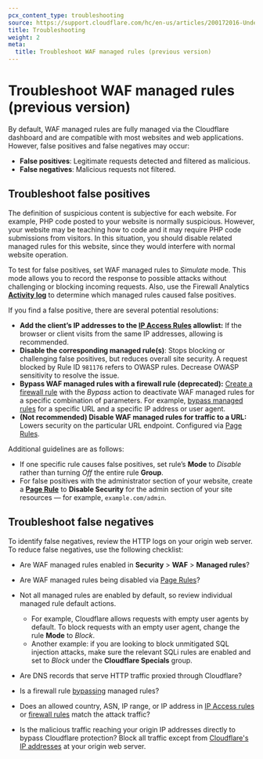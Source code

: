 ```yaml
---
pcx_content_type: troubleshooting
source: https://support.cloudflare.com/hc/en-us/articles/200172016-Understanding-WAF-managed-rules-Web-Application-Firewall-
title: Troubleshooting
weight: 2
meta:
  title: Troubleshoot WAF managed rules (previous version)
---
```


# Troubleshoot WAF managed rules (previous version)

By default, WAF managed rules are fully managed via the Cloudflare dashboard and are compatible with most websites and web applications. However, false positives and false negatives may occur:

- **False positives**: Legitimate requests detected and filtered as malicious.
- **False negatives**: Malicious requests not filtered.

## Troubleshoot false positives

The definition of suspicious content is subjective for each website. For example, PHP code posted to your website is normally suspicious. However, your website may be teaching how to code and it may require PHP code submissions from visitors. In this situation, you should disable related managed rules for this website, since they would interfere with normal website operation.

To test for false positives, set WAF managed rules to _Simulate_ mode. This mode allows you to record the response to possible attacks without challenging or blocking incoming requests. Also, use the Firewall Analytics [**Activity log**](/waf/security-events/paid-plans/#activity-log) to determine which managed rules caused false positives.

If you find a false positive, there are several potential resolutions:

- **Add the client’s IP addresses to the [IP Access Rules](/waf/tools/ip-access-rules/) allowlist:** If the browser or client visits from the same IP addresses, allowing is recommended. 
- **Disable the corresponding managed rule(s)**: Stops blocking or challenging false positives, but reduces overall site security. A request blocked by Rule ID `981176` refers to OWASP rules. Decrease OWASP sensitivity to resolve the issue.
- **Bypass WAF managed rules with a firewall rule (deprecated):** [Create a firewall rule](/firewall/cf-dashboard/create-edit-delete-rules/#create-a-firewall-rule) with the _Bypass_ action to deactivate WAF managed rules for a specific combination of parameters. For example, [bypass managed rules](/firewall/cf-firewall-rules/actions/) for a specific URL and a specific IP address or user agent.
- **(Not recommended) Disable WAF managed rules for traffic to a URL:** Lowers security on the particular URL endpoint. Configured via [Page Rules](/support/page-rules/understanding-and-configuring-cloudflare-page-rules-page-rules-tutorial/).

Additional guidelines are as follows:

- If one specific rule causes false positives, set rule’s **Mode** to _Disable_ rather than turning _Off_ the entire rule **Group**.
- For false positives with the administrator section of your website, create a [**Page Rule**](/support/page-rules/understanding-and-configuring-cloudflare-page-rules-page-rules-tutorial/) to **Disable Security** for the admin section of your site resources — for example, `example.com/admin`.

## Troubleshoot false negatives

To identify false negatives, review the HTTP logs on your origin web server. To reduce false negatives, use the following checklist:

- Are WAF managed rules enabled in **Security** > **WAF** > **Managed rules**?
- Are WAF managed rules being disabled via [Page Rules](/support/page-rules/understanding-and-configuring-cloudflare-page-rules-page-rules-tutorial/)?
- Not all managed rules are enabled by default, so review individual managed rule default actions.

    - For example, Cloudflare allows requests with empty user agents by default. To block requests with an empty user agent, change the rule **Mode** to _Block_.
    - Another example: if you are looking to block unmitigated SQL injection attacks, make sure the relevant SQLi rules are enabled and set to _Block_ under the **Cloudflare Specials** group.

- Are DNS records that serve HTTP traffic proxied through Cloudflare?
- Is a firewall rule [bypassing](/firewall/cf-firewall-rules/actions/#supported-actions) managed rules? 
- Does an allowed country, ASN, IP range, or IP address in [IP Access rules](/waf/tools/ip-access-rules/) or [firewall rules](/firewall/cf-firewall-rules/) match the attack traffic?
- Is the malicious traffic reaching your origin IP addresses directly to bypass Cloudflare protection? Block all traffic except from [Cloudflare's IP addresses]((/fundamentals/setup/allow-cloudflare-ip-addresses/)) at your origin web server.
